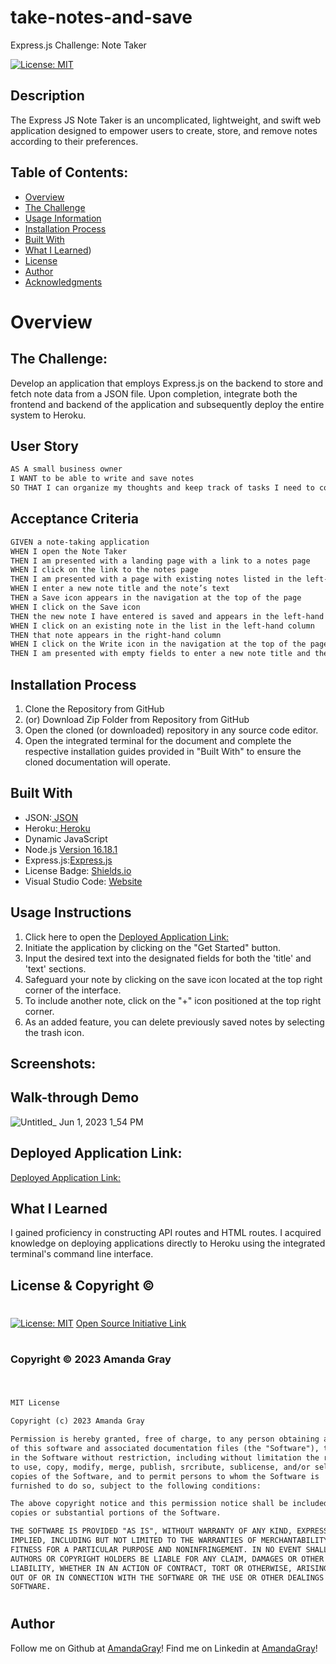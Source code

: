 # take-notes-and-save
Express.js Challenge: Note Taker

[![License: MIT](https://img.shields.io/badge/License-MIT-yellow.svg)](https://opensource.org/licenses/MIT)
  
## Description

The Express JS Note Taker is an uncomplicated, lightweight, and swift web application designed to empower users to create, store, and remove notes according to their preferences.

## Table of Contents:
- [Overview](#Overview)
- [The Challenge](#The-Challenge)
- [Usage Information](#Usage-Information)
- [Installation Process](#Installation-Process)
- [Built With](#Built-With)
- [What I Learned](#What-I-Learned))
- [License](#License)
- [Author](#Author)
- [Acknowledgments](#Acknowledgments)

# Overview

## The Challenge:
Develop an application that employs Express.js on the backend to store and fetch note data from a JSON file. Upon completion, integrate both the frontend and backend of the application and subsequently deploy the entire system to Heroku.
## User Story

```md
AS A small business owner
I WANT to be able to write and save notes
SO THAT I can organize my thoughts and keep track of tasks I need to complete
```

## Acceptance Criteria

```md
GIVEN a note-taking application
WHEN I open the Note Taker
THEN I am presented with a landing page with a link to a notes page
WHEN I click on the link to the notes page
THEN I am presented with a page with existing notes listed in the left-hand column, plus empty fields to enter a new note title and the note’s text in the right-hand column
WHEN I enter a new note title and the note’s text
THEN a Save icon appears in the navigation at the top of the page
WHEN I click on the Save icon
THEN the new note I have entered is saved and appears in the left-hand column with the other existing notes
WHEN I click on an existing note in the list in the left-hand column
THEN that note appears in the right-hand column
WHEN I click on the Write icon in the navigation at the top of the page
THEN I am presented with empty fields to enter a new note title and the note’s text in the right-hand column
```
## Installation Process
1. Clone the Repository from GitHub 
2. (or) Download Zip Folder from Repository from GitHub
3. Open the cloned (or downloaded) repository in any source code editor.
4. Open the integrated terminal for the document and complete the respective installation guides provided in "Built With" to ensure the cloned documentation will operate.

## Built With
- JSON:[ JSON](https://www.npmjs.com/package/json)
- Heroku:[ Heroku ](https://www.heroku.com/)
- Dynamic JavaScript
- Node.js [Version 16.18.1](https://nodejs.org/en/blog/release/v16.18.1/)
- Express.js:[Express.js](https://expressjs.com/en/starter/installing.html)
- License Badge: [Shields.io](https://shields.io/)
- Visual Studio Code: [Website](https://code.visualstudio.com/)

## Usage Instructions
1. Click here to open the [Deployed Application Link:](https://tranquil-eyrie-27280.herokuapp.com/notes)
2. Initiate the application by clicking on the "Get Started" button.
3. Input the desired text into the designated fields for both the 'title' and 'text' sections.
4. Safeguard your note by clicking on the save icon located at the top right corner of the interface.
5. To include another note, click on the "+" icon positioned at the top right corner.
6. As an added feature, you can delete previously saved notes by selecting the trash icon.

## Screenshots:

## Walk-through Demo
![Untitled_ Jun 1, 2023 1_54 PM](https://github.com/Berkeleycodingmomma/take-notes-and-save/assets/127444682/b4ab18e0-a0cb-4f0f-be73-cf2779d4e690)

## Deployed Application Link:
[Deployed Application Link:](https://tranquil-eyrie-27280.herokuapp.com/notes)




## What I Learned
I gained proficiency in constructing API routes and HTML routes.
I acquired knowledge on deploying applications directly to Heroku using the integrated terminal's command line interface.

 
## License & Copyright ©
#
  
  [![License: MIT](https://img.shields.io/badge/License-MIT-yellow.svg)](https://opensource.org/licenses/MIT) [Open Source Initiative Link](https://opensource.org/licenses/MIT)

#
### Copyright © 2023 Amanda Gray
#
```md

MIT License

Copyright (c) 2023 Amanda Gray

Permission is hereby granted, free of charge, to any person obtaining a copy
of this software and associated documentation files (the "Software"), to deal
in the Software without restriction, including without limitation the rights
to use, copy, modify, merge, publish, srcribute, sublicense, and/or sell
copies of the Software, and to permit persons to whom the Software is
furnished to do so, subject to the following conditions:

The above copyright notice and this permission notice shall be included in all
copies or substantial portions of the Software.

THE SOFTWARE IS PROVIDED "AS IS", WITHOUT WARRANTY OF ANY KIND, EXPRESS OR
IMPLIED, INCLUDING BUT NOT LIMITED TO THE WARRANTIES OF MERCHANTABILITY,
FITNESS FOR A PARTICULAR PURPOSE AND NONINFRINGEMENT. IN NO EVENT SHALL THE
AUTHORS OR COPYRIGHT HOLDERS BE LIABLE FOR ANY CLAIM, DAMAGES OR OTHER
LIABILITY, WHETHER IN AN ACTION OF CONTRACT, TORT OR OTHERWISE, ARISING FROM,
OUT OF OR IN CONNECTION WITH THE SOFTWARE OR THE USE OR OTHER DEALINGS IN THE
SOFTWARE.

```
#
## Author

Follow me on Github at [AmandaGray](https://github.com/Berkeleycodingmomma)! 
Find me on Linkedin at [AmandaGray](https://www.linkedin.com/in/amanda-gray-121a6a254/)! 
